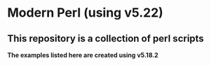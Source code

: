 # Modern Perl (using v5.22)
## This repository is a collection of perl scripts
**The examples listed here are created using v5.18.2**

